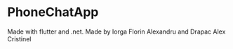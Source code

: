 # PhoneChatApp
Made with flutter and .net. Made by Iorga Florin Alexandru and Drapac Alex Cristinel
